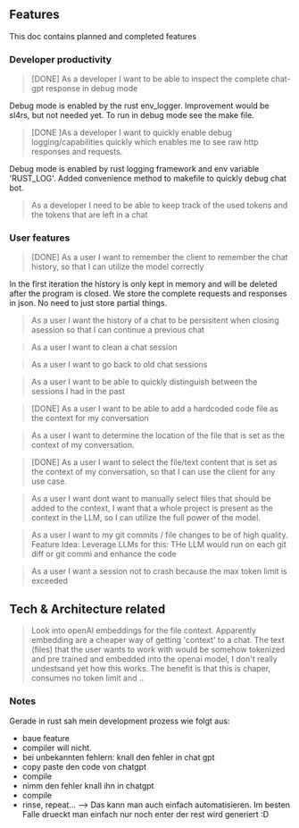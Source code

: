 ## Features
This doc contains planned and completed features


### Developer productivity
> [DONE] As a developer I want to be able to inspect the complete chat-gpt response in debug mode

Debug mode is enabled by the rust env_logger. Improvement would be sl4rs, but not needed yet. To run in debug mode see the make file. 

> [DONE ]As a developer I want to quickly enable debug logging/capabilities quickly which enables me to see raw http responses and requests.

Debug mode is enabled by rust logging framework and env variable 'RUST_LOG'. Added convenience method to makefile to quickly debug chat bot.

> As a developer I need to be able to keep track of the used tokens and the tokens that are left in a chat


### User features
> [DONE] As a user I want to remember the client to remember the chat history, so that I can utilize the model correctly

In the first iteration the history is only kept in memory and will be deleted after the program is closed.
We store the complete requests and responses in json. No need to just store partial things.


> As a user I want the history of a chat to be persisitent when closing asession so that I can continue a previous chat

> As a user I want to clean a chat session

> As a user I want to go back to old chat sessions

> As a user I want to be able to quickly distinguish between the sessions I had in the past

> [DONE] As a user I want to be able to add a hardcoded code file as the context for my conversation

> As a user I want to determine the location of the file that is set as the context of my conversation.

> [DONE] As a user I want to select the file/text content that is set as the context of my conversation, so that I can use the client for any use case.

> As a user I want dont want to manually select files that should be added to the context, I want that a whole project is present as the context in the LLM, so I can utilize the full power of the model.

> As a user I want to my git commits / file changes to be of high quality. Feature Idea: Leverage LLMs for this: THe LLM would run on each git diff or git commi and enhance the code 

> As a user I want a session not to crash because the max token limit is exceeded

## Tech & Architecture related

> Look into openAI embeddings for the file context. Apparently embedding are a cheaper way of getting 'context' to a chat. The text (files) that the user wants to work with would be somehow tokenized and pre trained and embedded into the openai model, I don't really undestsand yet how this works. The benefit is that this is chaper, consumes no token limit and ..


### Notes

Gerade in rust sah mein development prozess wie folgt aus: 
* baue feature
* compiler will nicht.
* bei unbekannten fehlern: knall den fehler in chat gpt
* copy paste den code von chatgpt
* compile
* nimm den fehler knall ihn in chatgpt
* compile
* rinse, repeat... 
--> Das kann man auch einfach automatisieren. Im besten Falle drueckt man einfach nur noch enter der rest wird generiert :D
